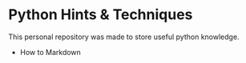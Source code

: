 # Python Hints & Techniques
This personal repository was made to store useful python knowledge. 

- How to Markdown
